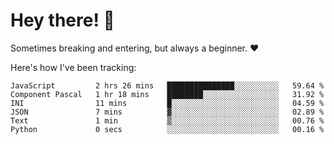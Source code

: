 # Hey there! 👋
Sometimes breaking and entering, but always a beginner. ❤️

Here's how I've been tracking:
<!--START_SECTION:waka-->

```text
JavaScript         2 hrs 26 mins   ███████████████░░░░░░░░░░   59.64 %
Component Pascal   1 hr 18 mins    ████████░░░░░░░░░░░░░░░░░   31.92 %
INI                11 mins         █░░░░░░░░░░░░░░░░░░░░░░░░   04.59 %
JSON               7 mins          ▓░░░░░░░░░░░░░░░░░░░░░░░░   02.89 %
Text               1 min           ▒░░░░░░░░░░░░░░░░░░░░░░░░   00.76 %
Python             0 secs          ░░░░░░░░░░░░░░░░░░░░░░░░░   00.16 %
```

<!--END_SECTION:waka-->

